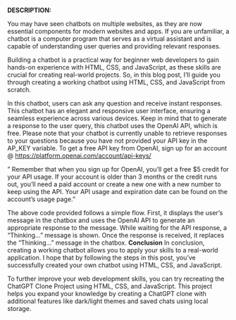 **DESCRIPTION:**

You may have seen chatbots on multiple websites, as they are now essential components for modern websites and apps. If you are unfamiliar, a chatbot is a computer program that serves as a virtual assistant and is capable of understanding user queries and providing relevant responses.

Building a chatbot is a practical way for beginner web developers to gain hands-on experience with HTML, CSS, and JavaScript, as these skills are crucial for creating real-world projects. So, in this blog post, I’ll guide you through creating a working chatbot using HTML, CSS, and JavaScript from scratch.

In this chatbot, users can ask any question and receive instant responses. This chatbot has an elegant and responsive user interface, ensuring a seamless experience across various devices. Keep in mind that to generate a response to the user query, this chatbot uses the OpenAI API, which is free.
Please note that your chatbot is currently unable to retrieve responses to your questions because you have not provided your API key in the AP_KEY variable. To get a free API key from OpenAI, sign up for an account @ <https://platform.openai.com/account/api-keys/>

” Remember that when you sign up for OpenAI, you’ll get a free $5 credit for your API usage. If your account is older than 3 months or the credit runs out, you’ll need a paid account or create a new one with a new number to keep using the API. Your API usage and expiration date can be found on the account’s usage page.”

The above code provided follows a simple flow. First, it displays the user’s message in the chatbox and uses the OpenAI API to generate an appropriate response to the message. While waiting for the API response, a “Thinking…” message is shown. Once the response is received, it replaces the “Thinking…” message in the chatbox.
**Conclusion**
In conclusion, creating a working chatbot allows you to apply your skills to a real-world application. I hope that by following the steps in this post, you’ve successfully created your own chatbot using HTML, CSS, and JavaScript.

To further improve your web development skills, you can try recreating the ChatGPT Clone Project using HTML, CSS, and JavaScript. This project helps you expand your knowledge by creating a ChatGPT clone with additional features like dark/light themes and saved chats using local storage.
